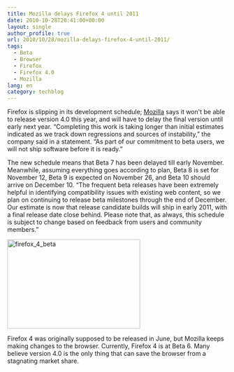 ```yaml
---
title: Mozilla delays Firefox 4 until 2011
date: 2010-10-28T20:41:00+00:00
layout: single
author_profile: true
url: 2010/10/28/mozilla-delays-firefox-4-until-2011/
tags:
  - Beta
  - Browser
  - Firefox
  - Firefox 4.0
  - Mozilla
lang: en
category: techblog
---
```

Firefox is slipping in its development schedule; [Mozilla](http://groups.google.com/group/mozilla.dev.planning/browse_thread/thread/8bf881e3ba019bd5) says it won't be able to release version 4.0 this year, and will have to delay the final version until early next year. “Completing this work is taking longer than initial estimates indicated as we track down regressions and sources of instability,” the company said in a statement. “As part of our commitment to beta users, we will not ship software before it is ready.” 

The new schedule means that Beta 7 has been delayed till early November. Meanwhile, assuming everything goes according to plan, Beta 8 is set for November 12, Beta 9 is expected on November 26, and Beta 10 should arrive on December 10. “The frequent beta releases have been extremely helpful in identifying compatibility issues with existing web content, so we plan on continuing to release beta milestones through the end of December. Our estimate is now that release candidate builds will ship in early 2011, with a final release date close behind. Please note that, as always, this schedule is subject to change based on feedback from users and community members.”

[<img title="firefox_4_beta" border="0" alt="firefox_4_beta" src="http://lh4.ggpht.com/_vaUVXcmC3OI/TMnY_saY8mI/AAAAAAAAC9Q/HKcl8-1Yi3k/firefox_4_beta_thumb.jpg?imgmax=800" width="304" height="204" />](http://lh3.ggpht.com/_vaUVXcmC3OI/TMnY8yJKldI/AAAAAAAAC9M/Y1VMhrXf3G0/s1600-h/firefox_4_beta%5B2%5D.jpg)

Firefox 4 was originally supposed to be released in June, but Mozilla keeps making changes to the browser. Currently, Firefox 4 is at Beta 6. Many believe version 4.0 is the only thing that can save the browser from a stagnating market share.
